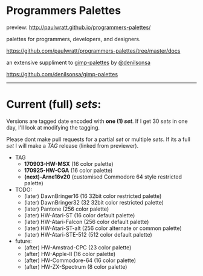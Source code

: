 # Programmers Palettes

preview:
http://paulwratt.github.io/programmers-palettes/

palettes for programmers, developers, and designers.

https://github.com/paulwratt/programmers-palettes/tree/master/docs

an extensive suppliment to [gimp-palettes][gimp-preview] by [@denilsonsa][denilsonsa]

<https://github.com/denilsonsa/gimp-palettes>

----

# Current (full) _sets_:

Versions are tagged date encoded with **one (1) _set_**. If I get 30 _sets_ in one day, I'll look at modifying the tagging.

Please dont make pull requests for a partial _set_ or multiple _sets_. If its a full _set_ I will make a _TAG_ release (linked from previewer).

* TAG
    * **170903-HW-MSX** (16 color palette)
    * **170925-HW-CGA** (16 color palette)
    * **(next)-Arne16v20** (customised Commodore 64 style restricted palette)
* TODO:
    * (later) DawnBringer16 (16 32bit color restricted palette)
    * (later) DawnBringer32 (32 32bit color restricted palette)
    * (later) Pantone (256 color palette)
    * (later) HW-Atari-ST (16 color default palette)
    * (later) HW-Atari-Falcon (256 color default palette)
    * (later) HW-Atari-ST-alt (256 color alternate or common palette)
    * (later) HW-Atari-STE-512 (512 color default palette)
* future:
    * (after) HW-Amstrad-CPC (23 color palette)
    * (after) HW-Apple-II (16 color palette)
    * (after) HW-Commodore-64 (16 color palette)
    * (after) HW-ZX-Spectrum (8 color palette)

[denilsonsa]: https://github.com/denilsonsa
[gimp-preview]: http://denilsonsa.github.io/gimp-palettes/index.html
